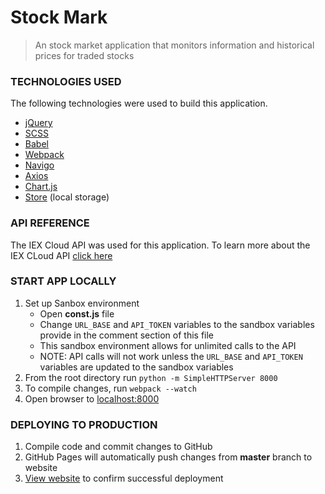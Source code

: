 # Stock Mark
> An stock market application that monitors information and historical prices for traded stocks

### TECHNOLOGIES USED

The following technologies were used to build this application.

* [jQuery](https://jquery.com/)
* [SCSS](http://sass-lang.com/)
* [Babel](https://babeljs.io/)
* [Webpack](https://webpack.js.org/)
* [Navigo](https://github.com/user/krasimir/navigo)
* [Axios](https://github.com/axios/axios)
* [Chart.js](https://www.chartjs.org/)
* [Store](https://github.com/nbubna/store) (local storage)

### API REFERENCE

The IEX Cloud API was used for this application. To learn more about the IEX CLoud API [click here](https://iexcloud.io/docs/api/)

### START APP LOCALLY

1. Set up Sanbox environment
	- Open **const.js** file
	- Change `URL_BASE` and `API_TOKEN` variables to the sandbox variables provide in the comment section of this file
	- This sandbox environment allows for unlimited calls to the API
	- NOTE: API calls will not work unless the `URL_BASE` and `API_TOKEN` variables are updated to the sandbox variables
2. From the root directory run `python -m SimpleHTTPServer 8000`
3. To compile changes, run `webpack --watch`
4. Open browser to [localhost:8000](http://localhost:8000)

### DEPLOYING TO PRODUCTION

1. Compile code and commit changes to GitHub
2. GitHub Pages will automatically push changes from **master** branch to website
3. [View website](https://thaitwo.github.io/charts/) to confirm successful deployment
